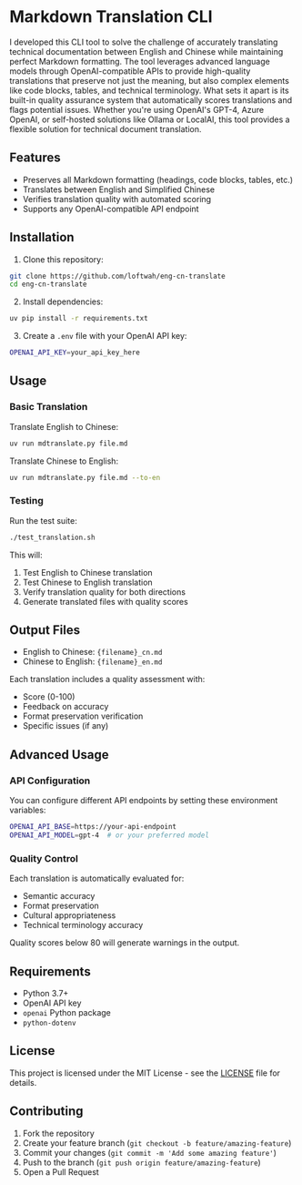 # Markdown Translation CLI

I developed this CLI tool to solve the challenge of accurately translating technical documentation between English and Chinese while maintaining perfect Markdown formatting. The tool leverages advanced language models through OpenAI-compatible APIs to provide high-quality translations that preserve not just the meaning, but also complex elements like code blocks, tables, and technical terminology. What sets it apart is its built-in quality assurance system that automatically scores translations and flags potential issues. Whether you're using OpenAI's GPT-4, Azure OpenAI, or self-hosted solutions like Ollama or LocalAI, this tool provides a flexible solution for technical document translation.

## Features

- Preserves all Markdown formatting (headings, code blocks, tables, etc.)
- Translates between English and Simplified Chinese
- Verifies translation quality with automated scoring
- Supports any OpenAI-compatible API endpoint

## Installation

1. Clone this repository:

```bash
git clone https://github.com/loftwah/eng-cn-translate
cd eng-cn-translate
```

2. Install dependencies:

```bash
uv pip install -r requirements.txt
```

3. Create a `.env` file with your OpenAI API key:

```bash
OPENAI_API_KEY=your_api_key_here
```

## Usage

### Basic Translation

Translate English to Chinese:

```bash
uv run mdtranslate.py file.md
```

Translate Chinese to English:

```bash
uv run mdtranslate.py file.md --to-en
```

### Testing

Run the test suite:

```bash
./test_translation.sh
```

This will:

1. Test English to Chinese translation
2. Test Chinese to English translation
3. Verify translation quality for both directions
4. Generate translated files with quality scores

## Output Files

- English to Chinese: `{filename}_cn.md`
- Chinese to English: `{filename}_en.md`

Each translation includes a quality assessment with:

- Score (0-100)
- Feedback on accuracy
- Format preservation verification
- Specific issues (if any)

## Advanced Usage

### API Configuration

You can configure different API endpoints by setting these environment variables:

```bash
OPENAI_API_BASE=https://your-api-endpoint
OPENAI_API_MODEL=gpt-4  # or your preferred model
```

### Quality Control

Each translation is automatically evaluated for:
- Semantic accuracy
- Format preservation
- Cultural appropriateness
- Technical terminology accuracy

Quality scores below 80 will generate warnings in the output.

## Requirements

- Python 3.7+
- OpenAI API key
- `openai` Python package
- `python-dotenv`

## License

This project is licensed under the MIT License - see the [LICENSE](LICENSE) file for details.

## Contributing

1. Fork the repository
2. Create your feature branch (`git checkout -b feature/amazing-feature`)
3. Commit your changes (`git commit -m 'Add some amazing feature'`)
4. Push to the branch (`git push origin feature/amazing-feature`)
5. Open a Pull Request
